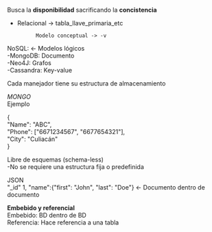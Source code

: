 Busca la **disponibilidad** sacrificando la **concistencia**  

- Relacional -> tabla_llave_primaria_etc  

			Modelo conceptual -> -v

NoSQL:				<- Modelos lógicos  
-MongoDB: Documento  
-Neo4J: Grafos  
-Cassandra: Key-value    

Cada manejador tiene su estructura de almacenamiento    

*MONGO*  
Ejemplo  
  
{  
  "Name": "ABC",  
  "Phone": ["6671234567", "6677654321"],  
  "City": "Culiacán"  
}    

Libre de esquemas (schema-less)  
-No se requiere una estructura fija o predefinida    

JSON  
"_id" 1,
"name":{"first": "John", "last": "Doe"} 	<- Documento dentro de documento    

**Embebido y referencial**  
Embebido: BD dentro de BD  
Referencia: Hace referencia a una tabla  
